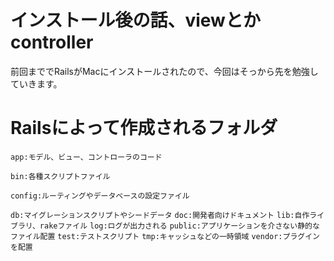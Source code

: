 # インストール後の話、viewとかcontroller
前回まででRailsがMacにインストールされたので、今回はそっから先を勉強していきます。

# Railsによって作成されるフォルダ

`app:モデル、ビュー、コントローラのコード`

`bin:各種スクリプトファイル`

`config:ルーティングやデータベースの設定ファイル`

`db:マイグレーションスクリプトやシードデータ`
`doc:開発者向けドキュメント`
`lib:自作ライブラリ、rakeファイル`
`log:ログが出力される`
`public:アプリケーションを介さない静的なファイル配置`
`test:テストスクリプト`
`tmp:キャッシュなどの一時領域`
`vendor:プラグインを配置`